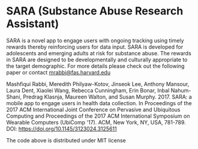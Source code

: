# SARA (Substance Abuse Research Assistant)
SARA is a novel app to engage users with ongoing tracking using timely rewards thereby reinforcing users for data input. SARA is
developed for adolescents and emerging adults at risk for substance abuse. The rewards in SARA are designed to be developmentally and culturally appropriate to the target demographic. For more details please check out the following paper or contact mrabbi@fas.harvard.edu

Mashfiqui Rabbi, Meredith Philyaw-Kotov, Jinseok Lee, Anthony Mansour, Laura Dent, Xiaolei Wang, Rebecca Cunningham, Erin Bonar, Inbal Nahum-Shani, Predrag Klasnja, Maureen Walton, and Susan Murphy. 2017. SARA: a mobile app to engage users in health data collection. In Proceedings of the 2017 ACM International Joint Conference on Pervasive and Ubiquitous Computing and Proceedings of the 2017 ACM International Symposium on Wearable Computers (UbiComp '17). ACM, New York, NY, USA, 781-789. DOI: https://doi.org/10.1145/3123024.3125611

The code above is distributed under MIT license
